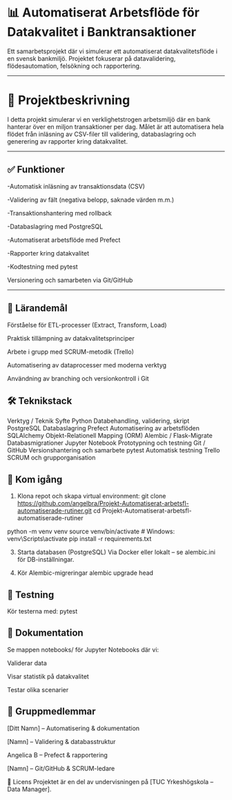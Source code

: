 
# 📊 Automatiserat Arbetsflöde för Datakvalitet i Banktransaktioner
Ett samarbetsprojekt där vi simulerar ett automatiserat datakvalitetsflöde i en svensk bankmiljö. Projektet fokuserar på datavalidering, flödesautomation, felsökning och rapportering.

---

# 📁 Projektbeskrivning
I detta projekt simulerar vi en verklighetstrogen arbetsmiljö där en bank hanterar över en miljon transaktioner per dag. Målet är att automatisera hela flödet från inläsning av CSV-filer till validering, databaslagring och generering av rapporter kring datakvalitet.

---

## ✅ Funktioner

-Automatisk inläsning av transaktionsdata (CSV)

-Validering av fält (negativa belopp, saknade värden m.m.)

-Transaktionshantering med rollback

-Databaslagring med PostgreSQL

-Automatiserat arbetsflöde med Prefect

-Rapporter kring datakvalitet

-Kodtestning med pytest

Versionering och samarbeten via Git/GitHub

---

## 🧠 Lärandemål
Förståelse för ETL-processer (Extract, Transform, Load)

Praktisk tillämpning av datakvalitetsprinciper

Arbete i grupp med SCRUM-metodik (Trello)

Automatisering av dataprocesser med moderna verktyg

Användning av branching och versionkontroll i Git

## 🛠 Teknikstack
Verktyg / Teknik	Syfte
Python	Databehandling, validering, skript
PostgreSQL	Databaslagring
Prefect	Automatisering av arbetsflöden
SQLAlchemy	Objekt-Relationell Mapping (ORM)
Alembic / Flask-Migrate	Databasmigrationer
Jupyter Notebook	Prototypning och testning
Git / GitHub	Versionshantering och samarbete
pytest	Automatisk testning
Trello	SCRUM och grupporganisation

## 🚀 Kom igång
1. Klona repot och skapa virtual environment: 
git clone https://github.com/angelbra/Projekt-Automatiserat-arbetsfl-automatiserade-rutiner.git
cd Projekt-Automatiserat-arbetsfl-automatiserade-rutiner

python -m venv venv
source venv/bin/activate  # Windows: venv\Scripts\activate
pip install -r requirements.txt

3. Starta databasen (PostgreSQL)
Via Docker eller lokalt – se alembic.ini för DB-inställningar.

4. Kör Alembic-migreringar
alembic upgrade head

## 🧪 Testning
Kör testerna med:
pytest

## 📘 Dokumentation
Se mappen notebooks/ för Jupyter Notebooks där vi:

Validerar data

Visar statistik på datakvalitet

Testar olika scenarier

## 👥 Gruppmedlemmar
[Ditt Namn] – Automatisering & dokumentation

[Namn] – Validering & databasstruktur

Angelica B – Prefect & rapportering

[Namn] – Git/GitHub & SCRUM-ledare

🧾 Licens
Projektet är en del av undervisningen på [TUC Yrkeshögskola – Data Manager].
